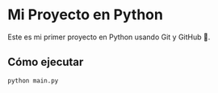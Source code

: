 # Mi Proyecto en Python

Este es mi primer proyecto en Python usando Git y GitHub 🚀.

## Cómo ejecutar
```bash
python main.py
```

